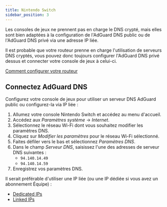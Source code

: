 ```yaml
---
title: Nintendo Switch
sidebar_position: 3
---
```


Les consoles de jeux ne prennent pas en charge le DNS crypté, mais elles sont bien adaptées à la configuration de l'AdGuard DNS public ou de l'AdGuard DNS privé via une adresse IP liée.

Il est probable que votre routeur prenne en charge l'utilisation de serveurs DNS cryptés, vous pouvez donc toujours configurer l'AdGuard DNS privé dessus et connecter votre console de jeux à celui-ci.

[Comment configurer votre routeur](/private-dns/connect-devices/routers/routers.md)

## Connectez AdGuard DNS

Configurez votre console de jeux pour utiliser un serveur DNS AdGuard public ou configurez-la via IP liée :

1. Allumez votre console Nintendo Switch et accédez au menu d'accueil.
2. Accédez aux _Paramètres système_ → _Internet_.
3. Sélectionnez le réseau Wi-Fi dont vous souhaitez modifier les paramètres DNS.
4. Cliquez sur _Modifier les paramètres_ pour le réseau Wi-Fi sélectionné.
5. Faites défiler vers le bas et sélectionnez _Paramètres DNS_.
6. Dans le champ _Serveur DNS_, saisissez l'une des adresses de serveur DNS suivantes :
    - `94.140.14.49`
    - `94.140.14.59`
7. Enregistrez vos paramètres DNS.

Il serait préférable d'utiliser une IP liée (ou une IP dédiée si vous avez un abonnement Équipe) :

- [Dedicated IPs](/private-dns/connect-devices/other-options/dedicated-ip.md)
- [Linked IPs](/private-dns/connect-devices/other-options/linked-ip.md)
